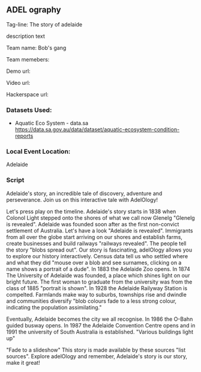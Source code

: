 ## ADEL ography

Tag-line: The story of adelaide

description text


Team name: Bob's gang

Team memebers:

Demo url:

Video url:

Hackerspace url:

### Datasets Used:

* Aquatic Eco System - data.sa
https://data.sa.gov.au/data/dataset/aquatic-ecosystem-condition-reports


### Local Event Location:
Adelaide

### Script
Adelaide's story, an incredible tale of discovery, adventure and perseverance.
Join us on this interactive tale with AdelOlogy!

Let's press play on the timeline. Adelaide's story starts in 1838 when Colonol
Light stepped onto the shores of what we call now Glenelg "Glenelg is revealed".
Adelaide was founded soon after as the first non-convict settlement of
Australia. Let's have a look "Adelaide is revealed". Immigrants from all over
the globe start arriving on our shores and establish farms, create businesses and
build railways "railways revealed". The people tell the story "blobs spread
out". Our story is fascinating, adelOlogy allows you to explore our history
interactively. Census data tell us who settled where and what they did
"mouse over a blob and see surnames, clicking on a name shows a portrait of
a dude". In 1883 the Adelaide Zoo opens. In 1874 The University of Adelaide was
founded, a place which shines light on our bright future. The first woman to
graduate from the university was from the class of 1885 "portrait is shown". In
1928 the Adelaide Railyway Station is compelted. Farmlands make way to suburbs,
townships rise and dwindle and communities diversify "blob colours fade to a
less strong colour, indicating the population assimilating."

Eventually, Adelaide becomes the city we all recognise. In 1986 the O-Bahn guided
busway opens. In 1987 the Adelaide Convention Centre opens and in 1991 the
university of South Australia is established. "Various buildings light up"

"Fade to a slideshow"
This story is made available by these sources "list sources". Explore adelOlogy
and remember, Adelaide's story is our story, make it great!  
